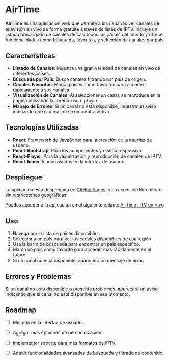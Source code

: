 # AirTime

**AirTime** es una aplicación web que permite a los usuarios ver canales de televisión en vivo de forma gratuita a través de listas de IPTV. Incluye un listado precargado de canales de casi todos los países del mundo y ofrece funcionalidades como búsqueda, favoritos, y selección de canales por país.

## Características

- **Listado de Canales**: Muestra una gran variedad de canales en vivo de diferentes países.
- **Búsqueda por País**: Busca canales filtrando por país de origen.
- **Canales Favoritos**: Marca países como favoritos para acceder rápidamente a sus canales.
- **Visualización de Canales**: Al seleccionar un canal, se reproduce en la página utilizando la librería `react-player`.
- **Manejo de Errores**: Si un canal no está disponible, muestra un aviso indicando que el canal no se encuentra activo.

## Tecnologías Utilizadas

- **React**: Framework de JavaScript para la creación de la interfaz de usuario.
- **React-Bootstrap**: Para los componentes y diseño responsivo.
- **React-Player**: Para la visualización y reproducción de canales de IPTV.
- **React-Icons**: Íconos usados en la interfaz de usuario.

## Despliegue

La aplicación está desplegada en [GitHub Pages](https://pages.github.com/), y es accesible libremente sin restricciones geográficas.

Puedes acceder a la aplicación en el siguiente enlace: [AirTime - TV en Vivo](https://franklam7.github.io/AirTime/)

## Uso

1. Navega por la lista de países disponibles.
2. Selecciona un país para ver los canales disponibles de esa región.
3. Usa la barra de búsqueda para encontrar un país específico.
4. Marca un país como favorito para acceder más rápidamente en el futuro.
5. Si un canal no está disponible, aparecerá un mensaje de error.

## Errores y Problemas

Si un canal no está disponible o presenta problemas, aparecerá un aviso indicando que el canal no está disponible en ese momento.

## Roadmap

- [ ] Mejoras en la interfaz de usuario.
- [ ] Agregar más opciones de personalización.
- [ ] Implementar soporte para más formatos de IPTV.
- [ ] Añadir funcionalidades avanzadas de búsqueda y filtrado de contenido.

